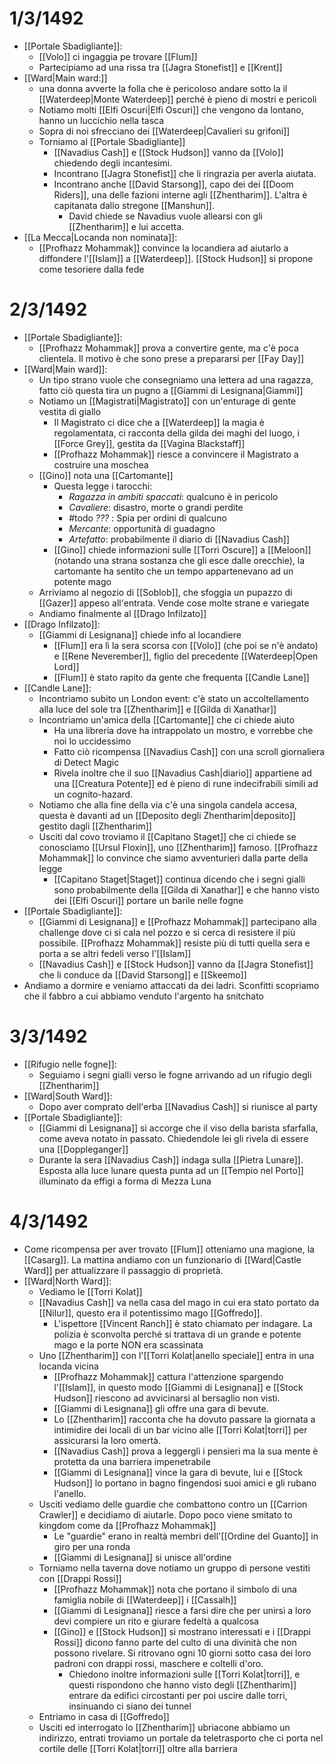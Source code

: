 # 1/3/1492
- [[Portale Sbadigliante]]: 
	- [[Volo]] ci ingaggia pe trovare [[Flum]]
	- Partecipiamo ad una rissa tra [[Jagra Stonefist]] e [[Krent]]
- [[Ward|Main ward:]] 
	- una donna avverte la folla che è pericoloso andare sotto la il [[Waterdeep|Monte Waterdeep]] perché è pieno di mostri e pericoli 
	- Notiamo molti [[Elfi Oscuri|Elfi Oscuri]] che vengono da lontano, hanno un luccichio nella tasca
	- Sopra di noi sfrecciano dei [[Waterdeep|Cavalieri su grifoni]]
	- Torniamo al [[Portale Sbadigliante]]
		- [[Navadius Cash]] e [[Stock Hudson]] vanno da [[Volo]] chiedendo degli incantesimi. 
		- Incontrano [[Jagra Stonefist]] che li ringrazia per averla aiutata. 
		- Incontrano anche [[David Starsong]], capo dei dei [[Doom Riders]], una delle fazioni interne agli [[Zhentharim]]. L'altra è capitanata dallo stregone [[Manshun]].
			- David chiede se Navadius vuole allearsi con gli [[Zhentharim]] e lui accetta. 
- [[La Mecca|Locanda non nominata]]:
	- [[Profhazz Mohammak]] convince la locandiera ad aiutarlo a diffondere l'[[Islam]] a [[Waterdeep]]. [[Stock Hudson]] si propone come tesoriere dalla fede
# 2/3/1492
- [[Portale Sbadigliante]]:
	- [[Profhazz Mohammak]] prova a convertire gente, ma c'è poca clientela. Il motivo è che sono prese a prepararsi per [[Fay Day]]
- [[Ward|Main ward]]:
	- Un tipo strano vuole che consegniamo una lettera ad una ragazza, fatto ciò questa tira un pugno a [[Giammi di Lesignana|Giammi]]
	- Notiamo un [[Magistrati|Magistrato]] con un'enturage di gente vestita di giallo
		- Il Magistrato ci dice che a [[Waterdeep]] la magia è regolamentata, ci racconta della gilda dei maghi del luogo, i [[Force Grey]], gestita da [[Vagina Blackstaff]]
		- [[Profhazz Mohammak]] riesce a convincere il Magistrato a costruire una moschea 
	- [[Gino]] nota una [[Cartomante]] 
		- Questa legge i tarocchi:
			- *Ragazza in ambiti spaccati*: qualcuno è in pericolo
			- *Cavaliere*: disastro, morte o grandi perdite
			- #todo *???* : Spia per ordini di qualcuno
			- *Mercante*: opportunità di guadagno
			- *Artefatto*: probabilmente il diario di [[Navadius Cash]] 
		- [[Gino]] chiede informazioni sulle [[Torri Oscure]] a [[Meloon]] (notando una strana sostanza che gli esce dalle orecchie), la cartomante ha sentito che un tempo appartenevano ad un potente mago
	- Arriviamo al negozio di [[Soblob]], che sfoggia un pupazzo di [[Gazer]] appeso all'entrata. Vende cose molte strane e variegate 
	- Andiamo finalmente al [[Drago Infilzato]]
- [[Drago Infilzato]]:
	- [[Giammi di Lesignana]] chiede info al locandiere
		- [[Flum]] era lì la sera scorsa con [[Volo]] (che poi se n'è andato) e [[Rene Neverember]], figlio del precedente [[Waterdeep|Open Lord]] 
		- [[Flum]] è stato rapito da gente che frequenta [[Candle Lane]]
- [[Candle Lane]]:
	- Incontriamo subito un London event: c'è stato un accoltellamento alla luce del sole tra [[Zhentharim]] e [[Gilda di Xanathar]]
	- Incontriamo un'amica della [[Cartomante]] che ci chiede aiuto
		- Ha una libreria dove ha intrappolato un mostro, e vorrebbe che noi lo uccidessimo
		- Fatto ciò ricompensa [[Navadius Cash]] con una scroll giornaliera di Detect Magic
		- Rivela inoltre che il suo [[Navadius Cash|diario]] appartiene ad una [[Creatura Potente]] ed è pieno di rune indecifrabili simili ad un cognito-hazard.
	- Notiamo che alla fine della via c'è una singola candela accesa, questa è davanti ad un [[Deposito degli Zhentharim|deposito]] gestito dagli [[Zhentharim]]
	- Usciti dal covo troviamo il [[Capitano Staget]] che ci chiede se conosciamo [[Ursul Floxin]], uno [[Zhentharim]] famoso. [[Profhazz Mohammak]] lo convince che siamo avventurieri dalla parte della legge
		- [[Capitano Staget|Staget]] continua dicendo che i segni gialli sono probabilmente della [[Gilda di Xanathar]] e che hanno visto dei [[Elfi Oscuri]] portare un barile nelle fogne
- [[Portale Sbadigliante]]:
	- [[Giammi di Lesignana]] e [[Profhazz Mohammak]] partecipano alla challenge dove ci si cala nel pozzo e si cerca di resistere il più possibile. [[Profhazz Mohammak]] resiste più di tutti quella sera e porta a se altri fedeli verso l'[[Islam]]
	- [[Navadius Cash]] e [[Stock Hudson]] vanno da [[Jagra Stonefist]] che li conduce da [[David Starsong]] e [[Skeemo]] 
- Andiamo a dormire e veniamo attaccati da dei ladri. Sconfitti scopriamo che il fabbro a cui abbiamo venduto l'argento ha snitchato
# 3/3/1492
- [[Rifugio nelle fogne]]:
	- Seguiamo i segni gialli verso le fogne arrivando ad un rifugio degli [[Zhentharim]]
- [[Ward|South Ward]]:
	- Dopo aver comprato dell'erba [[Navadius Cash]] si riunisce al party
- [[Portale Sbadigliante]]:
	- [[Giammi di Lesignana]] si accorge che il viso della barista sfarfalla, come aveva notato in passato. Chiedendole lei gli rivela di essere una [[Doppleganger]]
	- Durante la sera [[Navadius Cash]] indaga sulla [[Pietra Lunare]]. Esposta alla luce lunare questa punta ad un [[Tempio nel Porto]] illuminato da effigi a forma di Mezza Luna
# 4/3/1492
- Come ricompensa per aver trovato [[Flum]] otteniamo una magione, la [[Casarg]]. La mattina andiamo con un funzionario di [[Ward|Castle Ward]] per attualizzare il passaggio di proprietà. 
- [[Ward|North Ward]]:
	- Vediamo le [[Torri Kolat]]
	- [[Navadius Cash]] va nella casa del mago in cui era stato portato da [[Nilur]], questo era il potentissimo mago [[Goffredo]].
		- L'ispettore [[Vincent Ranch]] è stato chiamato per indagare. La polizia è sconvolta perché si trattava di un grande e potente mago e la porte NON era scassinata
	- Uno [[Zhentharim]] con l'[[Torri Kolat|anello speciale]] entra in una locanda vicina
		- [[Profhazz Mohammak]] cattura l'attenzione spargendo l'[[Islam]], in questo modo [[Giammi di Lesignana]] e [[Stock Hudson]] riescono ad avvicinarsi al bersaglio non visti.
		- [[Giammi di Lesignana]] gli offre una gara di bevute.
		- Lo [[Zhentharim]] racconta che ha dovuto passare la giornata a intimidire dei locali di un bar vicino alle [[Torri Kolat|torri]] per assicurarsi la loro omertà. 
		- [[Navadius Cash]] prova a leggergli i pensieri ma la sua mente è protetta da una barriera impenetrabile
		- [[Giammi di Lesignana]] vince la gara di bevute, lui e [[Stock Hudson]] lo portano in bagno fingendosi suoi amici e gli rubano l'anello.
	- Usciti vediamo delle guardie che combattono contro un [[Carrion Crawler]] e decidiamo di aiutarle. Dopo poco viene smitato to kingdom come da [[Profhazz Mohammak]]
		- Le "guardie" erano in realtà membri dell'[[Ordine del Guanto]] in giro per una ronda
		- [[Giammi di Lesignana]] si unisce all'ordine
	- Torniamo nella taverna dove notiamo un gruppo di persone vestiti con [[Drappi Rossi]]
		- [[Profhazz Mohammak]] nota che portano il simbolo di una famiglia nobile di [[Waterdeep]] i [[Cassalh]]
		- [[Giammi di Lesignana]] riesce a farsi dire che per unirsi a loro devi compiere un rito e giurare fedeltà a qualcosa
		- [[Gino]] e [[Stock Hudson]] si mostrano interessati e i [[Drappi Rossi]] dicono fanno parte del culto di una divinità che non possono rivelare. Si ritrovano ogni 10 giorni sotto casa dei loro padroni con drappi rossi, maschere e coltelli d'oro. 
			- Chiedono inoltre informazioni sulle [[Torri Kolat|torri]], e questi rispondono che hanno visto degli [[Zhentharim]] entrare da edifici circostanti per poi uscire dalle torri, insinuando ci siano dei tunnel 
	- Entriamo in casa di [[Goffredo]] 
	- Usciti ed interrogato lo [[Zhentharim]] ubriacone abbiamo un indirizzo, entrati troviamo un portale da teletrasporto che ci porta nel cortile delle [[Torri Kolat|torri]] oltre alla barriera
		
	
